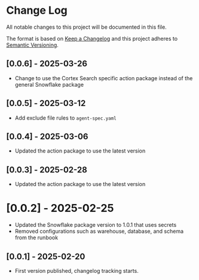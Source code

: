 # Change Log

All notable changes to this project will be documented in this file.

The format is based on [Keep a Changelog](https://keepachangelog.com/)
and this project adheres to [Semantic Versioning](https://semver.org/).

## [0.0.6] - 2025-03-26

- Change to use the Cortex Search specific action package instead of the general Snowflake package

## [0.0.5] - 2025-03-12

- Add exclude file rules to `agent-spec.yaml`

## [0.0.4] - 2025-03-06

- Updated the action package to use the latest version

## [0.0.3] - 2025-02-28

- Updated the action package to use the latest version

# [0.0.2] - 2025-02-25

- Updated the Snowflake package version to 1.0.1 that uses secrets
- Removed configurations such as warehouse, database, and schema from the runbook

## [0.0.1] - 2025-02-20

- First version published, changelog tracking starts.
